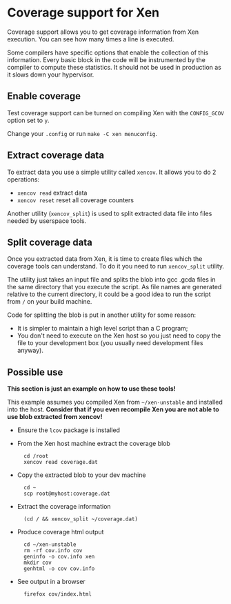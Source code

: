 # Coverage support for Xen

Coverage support allows you to get coverage information from Xen execution.
You can see how many times a line is executed.

Some compilers have specific options that enable the collection of this
information. Every basic block in the code will be instrumented by the compiler
to compute these statistics. It should not be used in production as it slows
down your hypervisor.

## Enable coverage

Test coverage support can be turned on compiling Xen with the `CONFIG_GCOV`
option set to `y`.

Change your `.config` or run `make -C xen menuconfig`.

## Extract coverage data

To extract data you use a simple utility called `xencov`.
It allows you to do 2 operations:

* `xencov read` extract data
* `xencov reset` reset all coverage counters

Another utility (`xencov_split`) is used to split extracted data file into
files needed by userspace tools.

## Split coverage data

Once you extracted data from Xen, it is time to create files which the coverage
tools can understand. To do it you need to run `xencov_split` utility.

The utility just takes an input file and splits the blob into gcc .gcda files
in the same directory that you execute the script. As file names are generated
relative to the current directory, it could be a good idea to run the script
from `/` on your build machine.

Code for splitting the blob is put in another utility for some reason:
* It is simpler to maintain a high level script than a C program;
* You don't need to execute on the Xen host so you just need to copy the file to
  your development box (you usually need development files anyway).

## Possible use

**This section is just an example on how to use these tools!**

This example assumes you compiled Xen from `~/xen-unstable` and installed into
the host. **Consider that if you even recompile Xen you are not able to use
blob extracted from xencov!**

* Ensure the `lcov` package is installed
* From the Xen host machine extract the coverage blob

        cd /root
        xencov read coverage.dat

* Copy the extracted blob to your dev machine

        cd ~
        scp root@myhost:coverage.dat

* Extract the coverage information

        (cd / && xencov_split ~/coverage.dat)

* Produce coverage html output

        cd ~/xen-unstable
        rm -rf cov.info cov
        geninfo -o cov.info xen
        mkdir cov
        genhtml -o cov cov.info

* See output in a browser

        firefox cov/index.html
